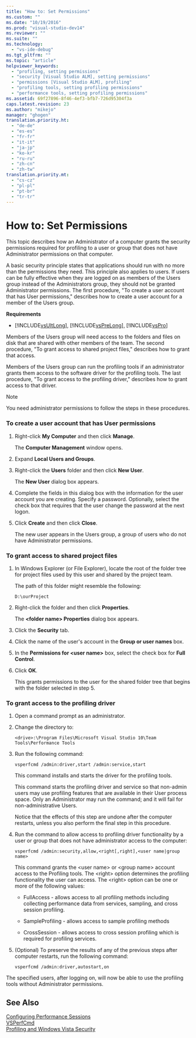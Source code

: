 ```yaml
---
title: "How to: Set Permissions"
ms.custom: ""
ms.date: "10/19/2016"
ms.prod: "visual-studio-dev14"
ms.reviewer: ""
ms.suite: ""
ms.technology: 
  - "vs-ide-debug"
ms.tgt_pltfrm: ""
ms.topic: "article"
helpviewer_keywords: 
  - "profiling, setting permissions"
  - "security [Visual Studio ALM], setting permissions"
  - "permissions [Visual Studio ALM], profiling"
  - "profiling tools, setting profiling permissions"
  - "performance tools, setting profiling permissions"
ms.assetid: 69f27896-8f46-4ef3-bfb7-726d95304f3a
caps.latest.revision: 23
ms.author: "mikejo"
manager: "ghogen"
translation.priority.ht: 
  - "de-de"
  - "es-es"
  - "fr-fr"
  - "it-it"
  - "ja-jp"
  - "ko-kr"
  - "ru-ru"
  - "zh-cn"
  - "zh-tw"
translation.priority.mt: 
  - "cs-cz"
  - "pl-pl"
  - "pt-br"
  - "tr-tr"
---
```

# How to: Set Permissions
This topic describes how an Administrator of a computer grants the security permissions required for profiling to a user or group that does not have Administrator permissions on that computer.  
  
 A basic security principle states that applications should run with no more than the permissions they need. This principle also applies to users. If users can be fully effective when they are logged on as members of the Users group instead of the Administrators group, they should not be granted Administrator permissions. The first procedure, "To create a user account that has User permissions," describes how to create a user account for a member of the Users group.  
  
 **Requirements**  
  
-   [!INCLUDE[vsUltLong](../code-quality/includes/vsultlong_md.md)], [!INCLUDE[vsPreLong](../code-quality/includes/vsprelong_md.md)], [!INCLUDE[vsPro](../code-quality/includes/vspro_md.md)]  
  
 Members of the Users group will need access to the folders and files on disk that are shared with other members of the team. The second procedure, "To grant access to shared project files," describes how to grant that access.  
  
 Members of the Users group can run the profiling tools if an administrator grants them access to the software driver for the profiling tools. The last procedure, "To grant access to the profiling driver," describes how to grant access to that driver.  
  
> [!NOTE]
>  You need administrator permissions to follow the steps in these procedures.  
  
### To create a user account that has User permissions  
  
1.  Right-click **My Computer** and then click **Manage**.  
  
     The **Computer Management** window opens.  
  
2.  Expand **Local Users and Groups**.  
  
3.  Right-click the **Users** folder and then click **New User**.  
  
     The **New User** dialog box appears.  
  
4.  Complete the fields in this dialog box with the information for the user account you are creating. Specify a password. Optionally, select the check box that requires that the user change the password at the next logon.  
  
5.  Click **Create** and then click **Close**.  
  
     The new user appears in the Users group, a group of users who do not have Administrator permissions.  
  
### To grant access to shared project files  
  
1.  In Windows Explorer (or File Explorer), locate the root of the folder tree for project files used by this user and shared by the project team.  
  
     The path of this folder might resemble the following:  
  
    ```  
    D:\ourProject  
    ```  
  
2.  Right-click the folder and then click **Properties**.  
  
     The **\<folder name> Properties** dialog box appears.  
  
3.  Click the **Security** tab.  
  
4.  Click the name of the user's account in the **Group or user names** box.  
  
5.  In the **Permissions for \<user name>** box, select the check box for **Full Control**.  
  
6.  Click **OK**.  
  
     This grants permissions to the user for the shared folder tree that begins with the folder selected in step 5.  
  
### To grant access to the profiling driver  
  
1.  Open a command prompt as an administrator.  
  
2.  Change the directory to:  
  
    ```  
    <drive>:\Program Files\Microsoft Visual Studio 10\Team Tools\Performance Tools  
    ```  
  
3.  Run the following command:  
  
    ```  
    vsperfcmd /admin:driver,start /admin:service,start  
    ```  
  
     This command installs and starts the driver for the profiling tools.  
  
     This command starts the profiling driver and service so that non-admin users may use profiling features that are available in their User process space. Only an Administrator may run the command; and it will fail for non-administrative Users.  
  
     Notice that the effects of this step are undone after the computer restarts, unless you also perform the final step in this procedure.  
  
4.  Run the command to allow access to profiling driver functionality by a user or group that does not have administrator access to the computer:  
  
    ```  
    vsperfcmd /admin:security,allow,<right[,right],<user name|group name>  
    ```  
  
     This command grants the \<user name> or \<group name> account access to the Profiling tools. The \<right> option determines the profiling functionality the user can access. The \<right> option can be one or more of the following values:  
  
    -   FullAccess - allows access to all profiling methods including collecting performance data from services, sampling, and cross session profiling.  
  
    -   SampleProfiling - allows access to sample profiling methods  
  
    -   CrossSession - allows access to cross session profiling which is required for profiling services.  
  
5.  (Optional) To preserve the results of any of the previous steps after computer restarts, run the following command:  
  
    ```  
    vsperfcmd /admin:driver,autostart,on  
    ```  
  
 The specified users, after logging on, will now be able to use the profiling tools without Administrator permissions.  
  
## See Also  
 [Configuring Performance Sessions](../profiling/configuring-performance-sessions.md)   
 [VSPerfCmd](../profiling/vsperfcmd.md)   
 [Profiling and Windows Vista Security](../profiling/profiling-and-windows-vista-security.md)
